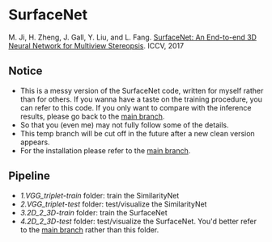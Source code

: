 # SurfaceNet
M. Ji, H. Zheng, J. Gall, Y. Liu, and L. Fang. [SurfaceNet: An End-to-end 3D Neural Network for Multiview Stereopsis](https://www.researchgate.net/publication/318920947_SurfaceNet_An_End-to-end_3D_Neural_Network_for_Multiview_Stereopsis). ICCV, 2017


## Notice
* This is a messy version of the SurfaceNet code, written for myself rather than for others. 
        If you wanna have a taste on the training procedure, you can refer to this code. 
        If you only want to compare with the inference results, please go back to the [main branch](https://github.com/mjiUST/SurfaceNet/tree/github.SurfaceNet).
* So that you (even me) may not fully follow some of the details.
* This temp branch will be cut off in the future after a new clean version appears.
* For the installation please refer to the [main branch](https://github.com/mjiUST/SurfaceNet/tree/github.SurfaceNet).

## Pipeline
* _1.VGG_triplet-train_ folder: train the SimilarityNet
* _2.VGG_triplet-test_ folder: test/visualize the SimilarityNet
* _3.2D_2_3D-train_ folder: train the SurfaceNet
* _4.2D_2_3D-test_ folder: test/visualize the SurfaceNet. You'd better refer to the [main branch](https://github.com/mjiUST/SurfaceNet/tree/github.SurfaceNet) rather than this folder.
